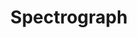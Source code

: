 ---
types: "word"

title: "Spectrograph"

categories: ['']

tags: ['Spectrograph']

arabic: 'مطياف'
arabic2: 'الإسبيكتروجراف'
arabic3: 'تحليل طيفي'

arexps: []

enwords: ['Spectrograph']

enexps: []

arlexicons: 'ط'
arlexicons2: 'ح'

enlexicons: 'S'

authors: ['Ruqayya Roshdy']

translators: ['']

citations: 'مقدمة في حوسبة اللغة العربية'

sources: 'مركز الملك عبدالله بن عبدالعزيز الدولي لخدمة اللغة العربية'

word: "true"

slug: ""
---